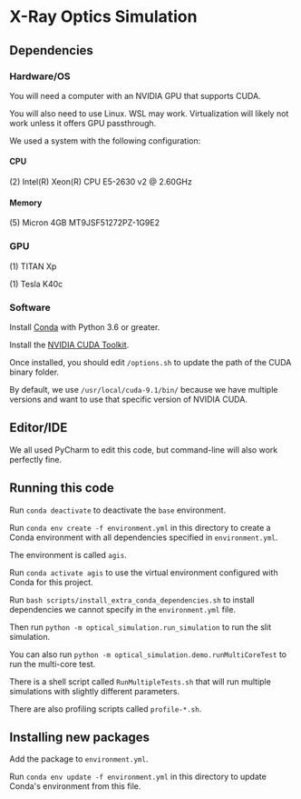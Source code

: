 # X-Ray Optics Simulation

## Dependencies

### Hardware/OS

You will need a computer with an NVIDIA GPU that supports CUDA.

You will also need to use Linux. WSL may work. Virtualization will likely not work unless it offers GPU passthrough.

We used a system with the following configuration:

#### CPU

(2) Intel(R) Xeon(R) CPU E5-2630 v2 @ 2.60GHz

#### Memory

(5) Micron 4GB MT9JSF51272PZ-1G9E2

### GPU

(1) TITAN Xp

(1) Tesla K40c

### Software

Install [Conda](https://docs.conda.io/en/latest/) with Python 3.6 or greater.

Install the [NVIDIA CUDA Toolkit](https://docs.nvidia.com/cuda/cuda-installation-guide-linux/index.html).

Once installed, you should edit `/options.sh` to update the path of the CUDA binary folder. 

By default, we use `/usr/local/cuda-9.1/bin/` because we have multiple versions and want to use that specific version of NVIDIA CUDA.

## Editor/IDE

We all used PyCharm to edit this code, but command-line will also work perfectly fine.

## Running this code

Run `conda deactivate` to deactivate the `base` environment.

Run `conda env create -f environment.yml` in this directory to create a Conda environment with all dependencies specified in `environment.yml`.

The environment is called `agis`.

Run `conda activate agis` to use the virtual environment configured with Conda for this project.

Run `bash scripts/install_extra_conda_dependencies.sh` to install dependencies we cannot specify in the `environment.yml` file.

Then run `python -m optical_simulation.run_simulation` to run the slit simulation.

You can also run `python -m optical_simulation.demo.runMultiCoreTest` to run the multi-core test.

There is a shell script called `RunMultipleTests.sh` that will run multiple simulations with slightly different parameters.

There are also profiling scripts called `profile-*.sh`.

## Installing new packages

Add the package to `environment.yml`.

Run `conda env update -f environment.yml` in this directory to update Conda's environment from this file.
